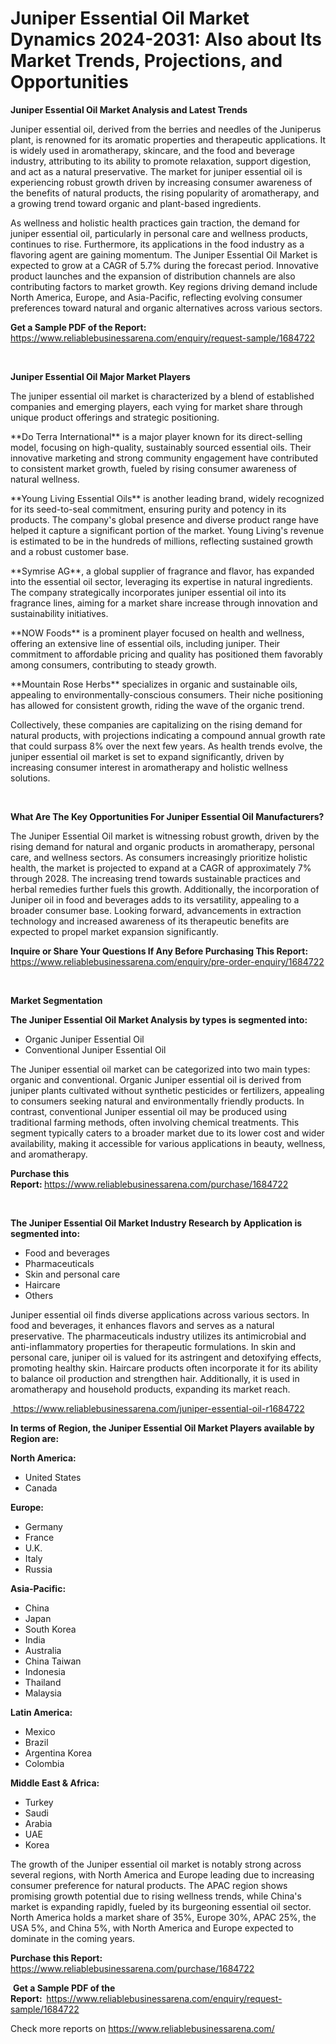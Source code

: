 <p><h1>Juniper Essential Oil Market Dynamics 2024-2031: Also about Its Market Trends, Projections, and Opportunities</h1></p><p><strong>Juniper Essential Oil Market Analysis and Latest Trends</strong></p>
<p><p>Juniper essential oil, derived from the berries and needles of the Juniperus plant, is renowned for its aromatic properties and therapeutic applications. It is widely used in aromatherapy, skincare, and the food and beverage industry, attributing to its ability to promote relaxation, support digestion, and act as a natural preservative. The market for juniper essential oil is experiencing robust growth driven by increasing consumer awareness of the benefits of natural products, the rising popularity of aromatherapy, and a growing trend toward organic and plant-based ingredients.</p><p>As wellness and holistic health practices gain traction, the demand for juniper essential oil, particularly in personal care and wellness products, continues to rise. Furthermore, its applications in the food industry as a flavoring agent are gaining momentum. The Juniper Essential Oil Market is expected to grow at a CAGR of 5.7% during the forecast period. Innovative product launches and the expansion of distribution channels are also contributing factors to market growth. Key regions driving demand include North America, Europe, and Asia-Pacific, reflecting evolving consumer preferences toward natural and organic alternatives across various sectors.</p></p>
<p><strong>Get a Sample PDF of the Report:&nbsp;</strong> <a href="https://www.reliablebusinessarena.com/enquiry/request-sample/1684722?utm_campaign=1835&utm_medium=2&utm_source=Github&utm_content=ia&utm_term=30122024&utm_id=juniper-essential-oil">https://www.reliablebusinessarena.com/enquiry/request-sample/1684722</a></p>
<p>&nbsp;</p>
<p><strong>Juniper Essential Oil Major Market Players</strong></p>
<p><p>The juniper essential oil market is characterized by a blend of established companies and emerging players, each vying for market share through unique product offerings and strategic positioning.</p><p>**Do Terra International** is a major player known for its direct-selling model, focusing on high-quality, sustainably sourced essential oils. Their innovative marketing and strong community engagement have contributed to consistent market growth, fueled by rising consumer awareness of natural wellness.</p><p>**Young Living Essential Oils** is another leading brand, widely recognized for its seed-to-seal commitment, ensuring purity and potency in its products. The company's global presence and diverse product range have helped it capture a significant portion of the market. Young Living's revenue is estimated to be in the hundreds of millions, reflecting sustained growth and a robust customer base.</p><p>**Symrise AG**, a global supplier of fragrance and flavor, has expanded into the essential oil sector, leveraging its expertise in natural ingredients. The company strategically incorporates juniper essential oil into its fragrance lines, aiming for a market share increase through innovation and sustainability initiatives.</p><p>**NOW Foods** is a prominent player focused on health and wellness, offering an extensive line of essential oils, including juniper. Their commitment to affordable pricing and quality has positioned them favorably among consumers, contributing to steady growth.</p><p>**Mountain Rose Herbs** specializes in organic and sustainable oils, appealing to environmentally-conscious consumers. Their niche positioning has allowed for consistent growth, riding the wave of the organic trend.</p><p>Collectively, these companies are capitalizing on the rising demand for natural products, with projections indicating a compound annual growth rate that could surpass 8% over the next few years. As health trends evolve, the juniper essential oil market is set to expand significantly, driven by increasing consumer interest in aromatherapy and holistic wellness solutions.</p></p>
<p>&nbsp;</p>
<p><strong>What Are The Key Opportunities For Juniper Essential Oil Manufacturers?</strong></p>
<p><p>The Juniper Essential Oil market is witnessing robust growth, driven by the rising demand for natural and organic products in aromatherapy, personal care, and wellness sectors. As consumers increasingly prioritize holistic health, the market is projected to expand at a CAGR of approximately 7% through 2028. The increasing trend towards sustainable practices and herbal remedies further fuels this growth. Additionally, the incorporation of Juniper oil in food and beverages adds to its versatility, appealing to a broader consumer base. Looking forward, advancements in extraction technology and increased awareness of its therapeutic benefits are expected to propel market expansion significantly.</p></p>
<p><strong>Inquire or Share Your Questions If Any Before Purchasing This Report:</strong> <a href="https://www.reliablebusinessarena.com/enquiry/pre-order-enquiry/1684722?utm_campaign=1835&utm_medium=2&utm_source=Github&utm_content=ia&utm_term=30122024&utm_id=juniper-essential-oil">https://www.reliablebusinessarena.com/enquiry/pre-order-enquiry/1684722</a></p>
<p>&nbsp;</p>
<p><strong>Market Segmentation</strong></p>
<p><strong>The Juniper Essential Oil Market Analysis by types is segmented into:</strong></p>
<p><ul><li>Organic Juniper Essential Oil</li><li>Conventional Juniper Essential Oil</li></ul></p>
<p><p>The Juniper essential oil market can be categorized into two main types: organic and conventional. Organic Juniper essential oil is derived from juniper plants cultivated without synthetic pesticides or fertilizers, appealing to consumers seeking natural and environmentally friendly products. In contrast, conventional Juniper essential oil may be produced using traditional farming methods, often involving chemical treatments. This segment typically caters to a broader market due to its lower cost and wider availability, making it accessible for various applications in beauty, wellness, and aromatherapy.</p></p>
<p><strong>Purchase this Report:&nbsp;</strong><a href="https://www.reliablebusinessarena.com/purchase/1684722?utm_campaign=1835&utm_medium=2&utm_source=Github&utm_content=ia&utm_term=30122024&utm_id=juniper-essential-oil">https://www.reliablebusinessarena.com/purchase/1684722</a></p>
<p>&nbsp;</p>
<p><strong>The Juniper Essential Oil Market Industry Research by Application is segmented into:</strong></p>
<p><ul><li>Food and beverages</li><li>Pharmaceuticals</li><li>Skin and personal care</li><li>Haircare</li><li>Others</li></ul></p>
<p><p>Juniper essential oil finds diverse applications across various sectors. In food and beverages, it enhances flavors and serves as a natural preservative. The pharmaceuticals industry utilizes its antimicrobial and anti-inflammatory properties for therapeutic formulations. In skin and personal care, juniper oil is valued for its astringent and detoxifying effects, promoting healthy skin. Haircare products often incorporate it for its ability to balance oil production and strengthen hair. Additionally, it is used in aromatherapy and household products, expanding its market reach.</p></p>
<p><a href="https://www.reliablebusinessarena.com/juniper-essential-oil-r1684722?utm_campaign=1835&utm_medium=2&utm_source=Github&utm_content=ia&utm_term=30122024&utm_id=juniper-essential-oil">&nbsp;https://www.reliablebusinessarena.com/juniper-essential-oil-r1684722</a></p>
<p><strong>In terms of Region, the Juniper Essential Oil Market Players available by Region are:</strong></p>
<p>
    <p> <strong> North America: </strong>
        <ul>
            <li>United States</li>
            <li>Canada</li>
        </ul>
        </p> 
    <p> <strong> Europe: </strong>
        <ul>
            <li>Germany</li>
            <li>France</li>
            <li>U.K.</li>
            <li>Italy</li>
            <li>Russia</li>
        </ul>
        </p> 
    <p> <strong> Asia-Pacific: </strong>
        <ul>
            <li>China</li>
            <li>Japan</li>
            <li>South Korea</li>
            <li>India</li>
            <li>Australia</li>
            <li>China Taiwan</li>
            <li>Indonesia</li>
            <li>Thailand</li>
            <li>Malaysia</li>
        </ul>
        </p> 
    <p> <strong> Latin America: </strong>
        <ul>
            <li>Mexico</li>
            <li>Brazil</li>
            <li>Argentina Korea</li>
            <li>Colombia</li>
        </ul>
        </p> 
    <p> <strong> Middle East & Africa: </strong>
        <ul>
            <li>Turkey</li>
            <li>Saudi</li>
            <li>Arabia</li>
            <li>UAE</li>
            <li>Korea</li>
        </ul>
    </p>
    </p>
<p><p>The growth of the Juniper essential oil market is notably strong across several regions, with North America and Europe leading due to increasing consumer preference for natural products. The APAC region shows promising growth potential due to rising wellness trends, while China's market is expanding rapidly, fueled by its burgeoning essential oil sector. North America holds a market share of 35%, Europe 30%, APAC 25%, the USA 5%, and China 5%, with North America and Europe expected to dominate in the coming years.</p></p>
<p><strong>Purchase this Report: </strong><a href="https://www.reliablebusinessarena.com/purchase/1684722?utm_campaign=1835&utm_medium=2&utm_source=Github&utm_content=ia&utm_term=30122024&utm_id=juniper-essential-oil">https://www.reliablebusinessarena.com/purchase/1684722</a></p>
<p>&nbsp;<strong>Get a Sample PDF of the Report:&nbsp;&nbsp;</strong><a href="https://www.reliablebusinessarena.com/enquiry/request-sample/1684722?utm_campaign=1835&utm_medium=2&utm_source=Github&utm_content=ia&utm_term=30122024&utm_id=juniper-essential-oil">https://www.reliablebusinessarena.com/enquiry/request-sample/1684722</a></p>
<p><strong></strong></p>
<p>Check more reports on <a href="https://www.reliablebusinessarena.com/?utm_campaign=1835&utm_medium=2&utm_source=Github&utm_content=ia&utm_term=30122024&utm_id=juniper-essential-oil">https://www.reliablebusinessarena.com/</a></p>